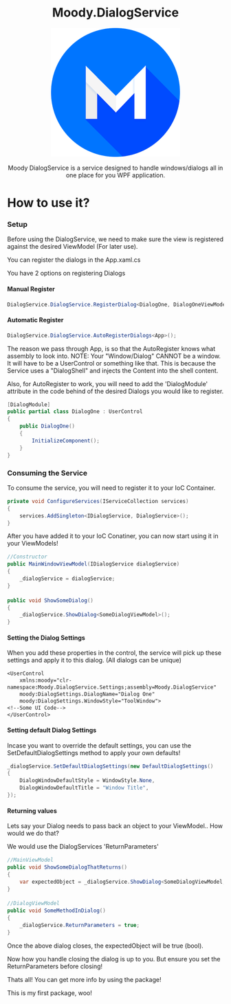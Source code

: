 <h1 align="center"> Moody.DialogService </h1>

<p align="center">
  <img src="https://github.com/LukeMoody01/Moody.DialogService/blob/master/moodyIcon.jpg">
</p>

<p align="center">
    Moody DialogService is a service designed to handle windows/dialogs all in one place for you WPF application.
</p>

# How to use it?

### Setup
Before using the DialogService, we need to make sure the view is registered against the desired ViewModel (For later use).

You can register the dialogs in the App.xaml.cs

You have 2 options on registering Dialogs
#### Manual Register
```c#
DialogService.DialogService.RegisterDialog<DialogOne, DialogOneViewModel>();
```
#### Automatic Register
```c#
DialogService.DialogService.AutoRegisterDialogs<App>();
```
The reason we pass through App, is so that the AutoRegister knows what assembly to look into.
NOTE: Your "Window/Dialog" CANNOT be a window. It will have to be a UserControl or something like that.
This is because the Service uses a "DialogShell" and injects the Content into the shell content.

Also, for AutoRegister to work, you will need to add the 'DialogModule' attribute in the code behind of the desired Dialogs you would like to register.
```c#
[DialogModule]
public partial class DialogOne : UserControl
{
    public DialogOne()
    {
        InitializeComponent();
    }
}
```
### Consuming the Service
To consume the service, you will need to register it to your IoC Container. 
```c#
private void ConfigureServices(IServiceCollection services)
{
    services.AddSingleton<IDialogService, DialogService>();
}

```
After you have added it to your IoC Conatiner, you can now start using it in your ViewModels!
```c#
//Constructor
public MainWindowViewModel(IDialogService dialogService)
{
    _dialogService = dialogService;
}

public void ShowSomeDialog()
{
    _dialogService.ShowDialog<SomeDialogViewModel>();
}
```

#### Setting the Dialog Settings
When you add these properties in the control, the service will pick up these settings and apply it to this dialog.
(All dialogs can be unique)
```xaml
<UserControl 
    xmlns:moody="clr-namespace:Moody.DialogService.Settings;assembly=Moody.DialogService"
    moody:DialogSettings.DialogName="Dialog One"
    moody:DialogSettings.WindowStyle="ToolWindow">
<!--Some UI Code-->
</UserControl>
```

#### Setting default Dialog Settings
Incase you want to override the default settings, you can use the SetDefaultDialogSettings method to apply your own defaults!
```c#
_dialogService.SetDefaultDialogSettings(new DefaultDialogSettings()
{
    DialogWindowDefaultStyle = WindowStyle.None,
    DialogWindowDefaultTitle = "Window Title",
});
```

#### Returning values
Lets say your Dialog needs to pass back an object to your ViewModel.. How would we do that?

We would use the DialogServices 'ReturnParameters'

```c#
//MainViewModel
public void ShowSomeDialogThatReturns()
{
    var expectedObject = _dialogService.ShowDialog<SomeDialogViewModel, bool>();
}

//DialogViewModel
public void SomeMethodInDialog()
{
    _dialogService.ReturnParameters = true;
}
```
Once the above dialog closes, the expectedObject will be true (bool).

Now how you handle closing the dialog is up to you. But ensure you set the ReturnParameters before closing!

Thats all! You can get more info by using the package!

This is my first package, woo!
